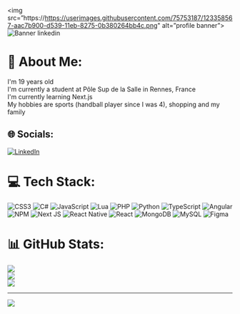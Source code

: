 <img src=”https://https://userimages.githubusercontent.com/75753187/123358567-aac7b900-d539-11eb-8275-0b380264bb4c.png" alt=”profile banner”>
![Banner linkedin](https://github.com/IliesMahd/IliesMahd/assets/43859957/677e4351-5a24-44ff-b7d7-e3e2cdad08c9)


# 💫 About Me:
I'm 19 years old<br>I'm currently a student at Pôle Sup de la Salle in Rennes, France<br>I'm currently learning Next.js<br>My hobbies are sports (handball player since I was 4), shopping and my family


## 🌐 Socials:
[![LinkedIn](https://img.shields.io/badge/LinkedIn-%230077B5.svg?logo=linkedin&logoColor=white)](https://linkedin.com/in/iliès-mahoudeau-06b893295) 

# 💻 Tech Stack:
![CSS3](https://img.shields.io/badge/css3-%231572B6.svg?style=for-the-badge&logo=css3&logoColor=white) ![C#](https://img.shields.io/badge/c%23-%23239120.svg?style=for-the-badge&logo=csharp&logoColor=white) ![JavaScript](https://img.shields.io/badge/javascript-%23323330.svg?style=for-the-badge&logo=javascript&logoColor=%23F7DF1E) ![Lua](https://img.shields.io/badge/lua-%232C2D72.svg?style=for-the-badge&logo=lua&logoColor=white) ![PHP](https://img.shields.io/badge/php-%23777BB4.svg?style=for-the-badge&logo=php&logoColor=white) ![Python](https://img.shields.io/badge/python-3670A0?style=for-the-badge&logo=python&logoColor=ffdd54) ![TypeScript](https://img.shields.io/badge/typescript-%23007ACC.svg?style=for-the-badge&logo=typescript&logoColor=white) ![Angular](https://img.shields.io/badge/angular-%23DD0031.svg?style=for-the-badge&logo=angular&logoColor=white) ![NPM](https://img.shields.io/badge/NPM-%23CB3837.svg?style=for-the-badge&logo=npm&logoColor=white) ![Next JS](https://img.shields.io/badge/Next-black?style=for-the-badge&logo=next.js&logoColor=white) ![React Native](https://img.shields.io/badge/react_native-%2320232a.svg?style=for-the-badge&logo=react&logoColor=%2361DAFB) ![React](https://img.shields.io/badge/react-%2320232a.svg?style=for-the-badge&logo=react&logoColor=%2361DAFB) ![MongoDB](https://img.shields.io/badge/MongoDB-%234ea94b.svg?style=for-the-badge&logo=mongodb&logoColor=white) ![MySQL](https://img.shields.io/badge/mysql-%2300000f.svg?style=for-the-badge&logo=mysql&logoColor=white) ![Figma](https://img.shields.io/badge/figma-%23F24E1E.svg?style=for-the-badge&logo=figma&logoColor=white)
# 📊 GitHub Stats:
![](https://github-readme-stats.vercel.app/api?username=IliesMahd&theme=dark&hide_border=false&include_all_commits=false&count_private=false)<br/>
![](https://github-readme-streak-stats.herokuapp.com/?user=IliesMahd&theme=dark&hide_border=false)<br/>
![](https://github-readme-stats.vercel.app/api/top-langs/?username=IliesMahd&theme=dark&hide_border=false&include_all_commits=false&count_private=false&layout=compact)

---
[![](https://visitcount.itsvg.in/api?id=IliesMahd&icon=0&color=0)](https://visitcount.itsvg.in)

<!-- Proudly created with GPRM ( https://gprm.itsvg.in ) -->

